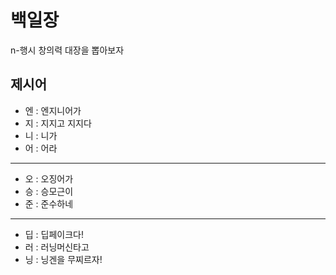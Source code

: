 # 백일장
n-행시 창의력 대장을 뽑아보자

## 제시어
- 엔 : 엔지니어가
- 지 : 지지고 지지다
- 니 : 니가
- 어 : 어라
---
- 오 : 오징어가
- 승 : 승모근이
- 준 : 준수하네
---
- 딥 : 딥페이크다!
- 러 : 러닝머신타고
- 닝 : 닝겐을 무찌르자!
